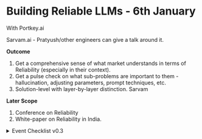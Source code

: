 # Building Reliable LLMs - 6th January

With Portkey.ai

Sarvam.ai - Pratyush/other engineers can give a talk around it.



**Outcome**

1. Get a comprehensive sense of what market understands in terms of Reliability (especially in their context).
2. Get a pulse check on what sub-problems are important to them - hallucination, adjusting parameters, prompt techniques, etc.
3. Solution-level with layer-by-layer distinction. Sarvam

**Later Scope**

1. Conference on Reliability
2. White-paper on Reliability in India.





<details>

<summary>Event Checklist v0.3</summary>

### <mark style="background-color:orange;">Pre-Event Check</mark>

#### Goal

* [ ] Proposal scope, goal and agenda is clearly defined and shared with the guest
* [ ] Ensure the event has an event page

#### Speaker & Hosts

* [ ] Speaker time and date is confirmed
* [ ] Clear owners are defined. Very clear roles at a job description level. Who will order etc.
  * [ ] Host
  * [ ] Facilitator
  * [ ] Logistics Head
  * [ ] Comms Head

#### Session Logistics

* [ ] Venue is decided, open & has someone to assist with security and logistics
* [ ] F\&B is planned for
* [ ] All the equipment checks
* [ ] Seating arrangement
* [ ] Recording & Photography owners are defined

#### Pre-Event Comms

* [ ] Luma has been setup with
  * [ ] Poster
  * [ ] Description
  * [ ] Location
  * [ ] Meeting Invite
  * [ ] Additional Questions.
  * [ ] WA and LinkedIn collection
  * [ ] Approval-only setting



### <mark style="background-color:purple;">During Event Checklist</mark>

**30-60 mins before the event starts**

**Rules**

1. Always leave time to people to talk to each other. A mixer.

* [ ] Ensure you have the essentials of food, coffee, water, glasses, ready before the event kicks-off.
* [ ] Ensure the AC/fan/lighting is working as expected in the room.
* [ ] Ensure the speaker and display connections are setup and working fine.
* [ ] Ensure that the note-taking and recording including mics are testing and working fine.
* [ ] Reach out to the speaker and guests and check who all is unable to make it.

#### Facilitation/Moderation - this is end-to-end facilitation -

* [ ] Who greets when people come in - <mark style="color:orange;">**HARSHA**</mark>
* [ ] LUMA Check-in everyone coming in for CRM - <mark style="color:orange;">**HARSHA**</mark>
* [ ] Who ends the session and next steps etc. - <mark style="color:orange;">**HARSHA**</mark>

### <mark style="background-color:blue;">Post-Event Checklist</mark>



**Admin**

* [ ] Write down names of every person that attended in the CMS. Were they active. What is the NPS, etc.
* [ ] Call each of them.  Do they want to present, invite people. Have them feel ownership.
* [ ] Asif to add to CRM through Make Automation.

#### Comms

* [ ] Clear Call to Action in Survey, add you to our newsletter, cross pollinating, talk about volunteer call list or OCC etc.
* [ ] Vote on next event interests/questions.
* [ ] Send the form right away. Schedule an email and keep right after with goodies
* [ ] Survey: What did you gain out of this?



#### Recordings & Social Media

* [ ] Ensure pictures, videos, etc. are added to Gitbook in the event page.

</details>
